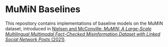 # MuMiN Baselines

This repository contains implementations of baseline models on the MuMiN
dataset, introduced in [Nielsen and McConville: _MuMiN: A Large-Scale
Multilingual Multimodal Fact-Checked Misinformation Dataset with Linked Social
Network Posts_ (2021)](https://openreview.net/forum?id=sOLdMFkQe7).
